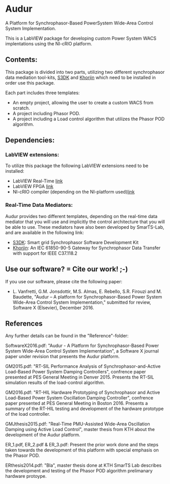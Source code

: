 # Audur
A Platform for Synchrophasor-Based PowerSystem Wide-Area Control System Implementation.

This is a LabVIEW package for developing custom Power System WACS implentations using the NI-cRIO platform.

## Contents:
This package is divided into two parts, utilizing two different synchrophasor data mediation tool-kits, [S3DK](https://github.com/SmarTS-Lab-Parapluie/S3DK) and [Khorjin](https://github.com/SmarTS-Lab-Parapluie/Khorjin-IEC61850-90-5) 
which need to be installed in order use this package.

Each part includes three templates:
  - An empty project, allowing the user to create a custom WACS from scratch.
  - A project including Phasor POD.
  - A project including a Load control algorithm that utilizes the Phasor POD algorithm.
  
## Dependencies:
### LabVIEW extensions:
To utilize this package the following LabVIEW extensions need to be installed:
- LabVIEW Real-Time [link](http://www.ni.com/labview/realtime/)
- LabVIEW FPGA [link](http://www.ni.com/labview/fpga/)
- NI-cRIO compiler (depending on the NI-platform used)[link](http://www.ni.com/white-paper/9381/en/)

### Real-Time Data Mediators:
Audur provides two different templates, depending on the real-time data mediator that you will use and implicitly the control architecture that you will be able to use. These mediators have also been developed by SmarTS-Lab, and are available in the following link:
  - [S3DK](https://github.com/SmarTS-Lab-Parapluie/S3DK): Smart grid Synchrophasor Software Development Kit
  - [Khorjin](https://github.com/SmarTS-Lab-Parapluie/Khorjin-IEC61850-90-5): An IEC 61850-90-5 Gateway for Synchrophasor Data Transfer with support for IEEE C37.118.2 

## Use our software? = Cite our work! ;-)
If you use our software, please cite the following paper: 
  -  L. Vanfretti, G.M. Jonsdottir, M.S. Almas, E. Rebello, S.R. Firouzi and M. Baudette, "Audur – A platform for Synchrophasor-Based Power System Wide-Area Control System Implementation," submitted for review, Software X (Elsevier), December 2016.

## References
Any further details can be found in the "Reference"-folder:

SoftwareX2016.pdf: "Audur - A Platform for Synchrophasor-Based Power System Wide-Area Control System Implementation", a Software X journal paper under revision that presents the Audur platform.

GM2015.pdf: "RT-SIL Performance Analysis of Synchrophasor-and-Active Load-Based Power System Damping Controllers", confrence paper presented at PES General Meeting in Denver 2015. Presents the RT-SIL simulation results of the load-control algorithm.

GM2016.pdf: "RT-HIL Hardware Prototyping of Synchrophasor and Active Load-Based Power System Oscillation Damping Controller", confrence paper presented at PES General Meeting in Boston 2016. Presents a summary of the RT-HIL testing and development of the hardware prototype of the load controller.

GMJthesis2015.pdf: "Real-Time PMU-Assisted Wide-Area Oscillation Damping using Active Load Control", master thesis from KTH about the development of the Audur platform.

ER_1.pdf, ER_2.pdf & ER_3.pdf: Present the prior work done and the steps taken towards the development of this platform with special emphasis on the Phasor POD.

ERthesis2014.pdf: "Bla", master thesis done at KTH SmarTS Lab describes the development and testing of the Phasor POD algorithm prelimanary hardware protoype.
